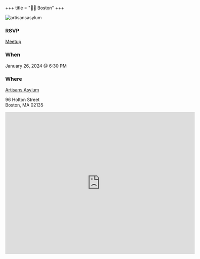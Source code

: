 +++
title = "🫘🌆 Boston"
+++
<!-- ## Next Event -->
<!-- ![faneuilhall](/images/boston/faneuilhall.png) -->
![artisansasylum](/images/artisansasylum/logo.png)
### RSVP
[Meetup](https://www.eventbrite.com/e/board-game-night-wg-a2-tickets-798969347827)

### When
January 26, 2024 @ 6:30 PM 

### Where
[Artisans Asylum](https://artisansasylum.com/)

96 Holton Street  
Boston, MA 02135

<iframe src="https://www.google.com/maps/embed?pb=!1m18!1m12!1m3!1d2948.183449253465!2d-71.14047012338038!3d42.359929535109195!2m3!1f0!2f0!3f0!3m2!1i1024!2i768!4f13.1!3m3!1m2!1s0x89e377365f51fb11%3A0x44819e37cbc72659!2sArtisans%20Asylum!5e0!3m2!1sen!2sus!4v1705366961885!5m2!1sen!2sus" width="600" height="450" style="border:0;" allowfullscreen="" loading="lazy" referrerpolicy="no-referrer-when-downgrade"></iframe>
